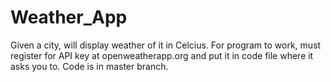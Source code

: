 # Weather_App
Given a city, will display weather of it in Celcius. For program to work, must register for API key at openweatherapp.org and put it in code file where it asks you to.
Code is in master branch.
